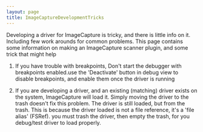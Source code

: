 ```yaml
---
layout: page
title: ImageCaptureDevelopmentTricks
---
```


Developing a driver for ImageCapture is tricky, and there is little info on it. Including few work arounds for common  problems.  This page contains some information on making an ImageCapture scanner plugin, and some trick that might help

1) If you have trouble with breakpoints, Don't start the debugger with breakpoints enabled.use the 'Deactivate' button in debug view to disable breakpoints, and enable them once the driver is running

2) If you are developing a driver, and an existing (matching) driver exists on the system, ImageCapture will load it.  Simply moving the driver to the trash doesn't fix this problem. The driver is still loaded, but from the trash. This is because the driver loaded is not  a file reference, it's a 'file alias' (FSRef). you must trash the driver, then empty the trash, for you debug/test driver to load properly.

